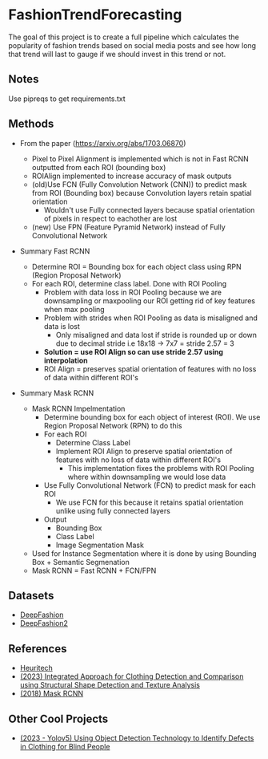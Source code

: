 # FashionTrendForecasting

The goal of this project is to create a full pipeline which calculates the popularity of fashion trends based on social media posts and see how long that trend will last to gauge if we should invest in this trend or not.

## Notes

Use pipreqs to get requirements.txt



## Methods

- From the paper (https://arxiv.org/abs/1703.06870)
    - Pixel to Pixel Alignment is implemented which is not in Fast RCNN outputted from each ROI (bounding box)
    - ROIAlign implemented to increase accuracy of mask outputs
    - (old)Use FCN (Fully Convolution Network (CNN)) to predict mask from ROI (Bounding box) because Convolution layers retain spatial orientation
        - Wouldn't use Fully connected layers because spatial orientation of pixels in respect to eachother are lost
    - (new) Use FPN (Feature Pyramid Network) instead of Fully Convolutional Network
    
- Summary Fast RCNN 
    - Determine ROI = Bounding box for each object class using RPN (Region Proposal Network)
    - For each ROI, determine class label. Done with ROI Pooling
        - Problem with data loss in ROI Pooling because we are downsampling or maxpooling our ROI getting rid of key features when max pooling
        - Problem with strides when ROI Pooling as data is misaligned and data is lost
            - Only misaligned and data lost if stride is rounded up or down due to decimal stride i.e 18x18 -> 7x7 = stride 2.57 = 3
        - **Solution = use ROI Align so can use stride 2.57 using interpolation**
        - ROI Align = preserves spatial orientation of features with no loss of data within different ROI's

- Summary Mask RCNN
    - Mask RCNN Impelmentation
        - Determine bounding box for each object of interest (ROI). We use Region Proposal Network (RPN) to do this
        - For each ROI
            - Determine Class Label
            - Implement ROI Align to preserve spatial orientation of features with no loss of data within different ROI's 
                - This implementation fixes the problems with ROI Pooling where within downsampling we would lose data
        - Use Fully Convolutional Network (FCN) to predict mask for each ROI 
            - We use FCN for this because it retains spatial orientation unlike using fully connected layers
        - Output 
            - Bounding Box 
            - Class Label
            - Image Segmentation Mask
    - Used for Instance Segmentation where it is done by using Bounding Box + Semantic Segmenation
    - Mask RCNN = Fast RCNN + FCN/FPN
    

## Datasets
- [DeepFashion](https://mmlab.ie.cuhk.edu.hk/projects/DeepFashion.html)
- [DeepFashion2](https://github.com/switchablenorms/DeepFashion2)

## References
* [Heuritech](https://www.heuritech.com/)
* [(2023) Integrated Approach for Clothing Detection and Comparison using Structural Shape Detection and Texture Analysis](https://pdf.sciencedirectassets.com/280203/1-s2.0-S1877050923X0009X/1-s2.0-S1877050923014047/main.pdf?X-Amz-Security-Token=IQoJb3JpZ2luX2VjEPz%2F%2F%2F%2F%2F%2F%2F%2F%2F%2FwEaCXVzLWVhc3QtMSJGMEQCIGXQjUlqStgTGkQqHUjucNlK3C6zNILOrEB%2F5Qyiwy%2FQAiB3FHbEkqOj13fPoAGOOstnkbwLBHM5R46LyEbrc3R93yq8BQiE%2F%2F%2F%2F%2F%2F%2F%2F%2F%2F8BEAUaDDA1OTAwMzU0Njg2NSIM6HwlLOqMzW7mTy28KpAFCMAoAMr3hqXFoQ%2F%2F7XsJ15pDMwU3g%2FHpSl8pmwx3YNXpFagW3X2MoqE4cCnpSygtVJRiEPFigYzqscPqfqfbuEH%2BYYOwnEKuBZfEcowT%2BC%2F923aKwBQsZ5kLwHnoI27ZDMlS7NNdfEkmCLgUHuS%2BIunU5VXgYaQlu3Ygd7hvwPpjJcBokftX4VxRcK8fQRAvf80BVNL%2FaESB0XWdWYtzUyHHRiNs3GgALurU%2BnXRT6wObUkbHWFsPnihSiQz%2FT5yooJd%2F1A%2B2fUDVWzey1mue5EiPzBN8T76je98WjoWbSwdlewls8HnGsb79A%2FA%2B75zjK4BoXiDuXrnHbTe21EnThaeSjv5iy3hObXzulA8s4pCf5tpP75ighaQvJsrgj8%2Bey%2BOrSHXLcyg7QDShKHPfSACCRBUFWDSUFMOdWhx9dCDvZwyp%2FtqdHo9EGsmHssFiscJc59FcdQfN9Nu2Jeb06s6DQoBgbMNGR8Mb0lBPaEgnNeHj97LrvxOWxz7Op%2BcqRN1HjJp9mcRnpF4NJQ9OVX2swfWUes4dQ2xpm6%2FYQtgZxeUl3gcBLy92Bx0CJP1H96t195RBd2QyzRLRR2KpB%2FaccNnVuyvZOOXBBUiuxqmA6rDG37YiiRSPCsob%2BqtpLzzFt7etK1U6yBrDhVkc1hPixrvzEQBT4%2BdCd2DJj6kAOi5bQg3SDIo6eMw891BGfc5zWbf%2BAO%2B1V9zP5YIus1KOZ8ZawoPtDPFRESlMjfUiQ7vu4AScrGBFOdVRBN7PWjJ45u2xN2axiG%2BegmMPDKM9%2BpLqMpWLS6T2lGieFZlB6lhNiK8cpWVjGgHhdXAgohCZ8GR0IEpMBpy9K4kvTvWkJz0oVC7FCHvNZeD6o8wxIiprAY6sgGGItXYho9pqLZjDv1PQysLDDWjjw6pypR7VOu%2B%2F7q7vl6AFUuZC1zoARZoYL6A%2BIu18hJIZRk%2FKbaJ3dHIcYQiDwM0y2LMOcra1IgFvYgRqCz%2BVZZccvZHw3ke0YCVHNd7rde2TCPAcUI8HmXEHTV5ixRQZ5F2fP0nhzqi1BLg3CtRFhcaXmuGUf6akjtzvXYNNvvFxK0fLb6087XqlbWVZZR%2B%2FZpwPo7SdoOJa5%2BQd%2BUL&X-Amz-Algorithm=AWS4-HMAC-SHA256&X-Amz-Date=20231226T041718Z&X-Amz-SignedHeaders=host&X-Amz-Expires=300&X-Amz-Credential=ASIAQ3PHCVTYY4UCIB6P%2F20231226%2Fus-east-1%2Fs3%2Faws4_request&X-Amz-Signature=fb838bf4a0a5db99d88a775164b09f093a507a59a706f0951c672265ccb5e97a&hash=10cc8e4709b4b31525143c4e3fdb3a3fca180eb319fdd4dcda83ce91df1d625d&host=68042c943591013ac2b2430a89b270f6af2c76d8dfd086a07176afe7c76c2c61&pii=S1877050923014047&tid=spdf-e5481efb-91da-4e92-9cfd-d7830160ad6e&sid=0bbc941e631e8948c55977e79eb82bb7e46dgxrqa&type=client&tsoh=d3d3LnNjaWVuY2VkaXJlY3QuY29t&ua=0f135a5104515c525658&rr=83b683693847c633&cc=us)
* [(2018) Mask RCNN](https://arxiv.org/abs/1703.06870)

## Other Cool Projects
* [(2023 - Yolov5) Using Object Detection Technology to Identify Defects in Clothing for Blind People](https://www.ncbi.nlm.nih.gov/pmc/articles/PMC10181740/)